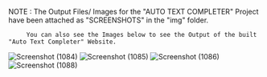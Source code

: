 NOTE : The Output Files/ Images for the "AUTO TEXT COMPLETER" Project have been attached as "SCREENSHOTS" in the "img" folder.



         You can also see the Images below to see the Output of the built "Auto Text Completer" Website.


![Screenshot (1084)](https://user-images.githubusercontent.com/101398263/192079783-52f97b32-def8-4a24-b2d7-26ae45ea927a.png)
![Screenshot (1085)](https://user-images.githubusercontent.com/101398263/192079796-18638112-556f-4851-88fc-91a32b766b46.png)
![Screenshot (1086)](https://user-images.githubusercontent.com/101398263/192079798-83b40edf-b553-475c-8166-2913b0215010.png)
![Screenshot (1088)](https://user-images.githubusercontent.com/101398263/192079763-aff5e4b7-b346-45fd-99da-06551184adbd.png)
